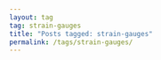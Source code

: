 ```yaml
---
layout: tag
tag: strain-gauges
title: "Posts tagged: strain-gauges"
permalink: /tags/strain-gauges/
---
```

